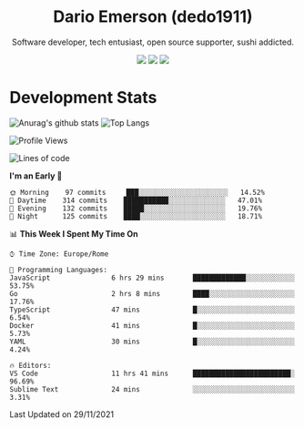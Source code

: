 <div align="center">
  
# Dario Emerson (dedo1911)
Software developer, tech entusiast, open source supporter, sushi addicted.

[![](https://img.shields.io/badge/-Linkedin-informational?style=for-the-badge&logo=linkedin&logoColor=white&color=2867B2)](http://linkedin.com/in/dedo1911)
[![](https://img.shields.io/badge/-Telegram-informational?style=for-the-badge&logo=telegram&logoColor=white&color=0088cc)](https://t.me/dedo1911)
[![](https://img.shields.io/badge/-Facebook-informational?style=for-the-badge&logo=facebook&logoColor=white&color=3b5998)](https://fb.com/dedo1911)

</div>

# Development Stats

![Anurag's github stats](https://github-readme-stats.vercel.app/api?username=dedo1911&count_private=true&show_icons=true&theme=chartreuse-dark)
![Top Langs](https://github-readme-stats.vercel.app/api/top-langs/?username=dedo1911&theme=chartreuse-dark&layout=compact)

<!--START_SECTION:waka-->
![Profile Views](http://img.shields.io/badge/Profile%20Views-1-blue)

![Lines of code](https://img.shields.io/badge/From%20Hello%20World%20I%27ve%20Written-70559%20lines%20of%20code-blue)

**I'm an Early 🐤** 

```text
🌞 Morning    97 commits     ███░░░░░░░░░░░░░░░░░░░░░░   14.52% 
🌆 Daytime    314 commits    ███████████░░░░░░░░░░░░░░   47.01% 
🌃 Evening    132 commits    █████░░░░░░░░░░░░░░░░░░░░   19.76% 
🌙 Night      125 commits    ████░░░░░░░░░░░░░░░░░░░░░   18.71%

```


📊 **This Week I Spent My Time On** 

```text
⌚︎ Time Zone: Europe/Rome

💬 Programming Languages: 
JavaScript               6 hrs 29 mins       █████████████░░░░░░░░░░░░   53.75% 
Go                       2 hrs 8 mins        ████░░░░░░░░░░░░░░░░░░░░░   17.76% 
TypeScript               47 mins             █░░░░░░░░░░░░░░░░░░░░░░░░   6.54% 
Docker                   41 mins             █░░░░░░░░░░░░░░░░░░░░░░░░   5.73% 
YAML                     30 mins             █░░░░░░░░░░░░░░░░░░░░░░░░   4.24%

🔥 Editors: 
VS Code                  11 hrs 41 mins      ████████████████████████░   96.69% 
Sublime Text             24 mins             ░░░░░░░░░░░░░░░░░░░░░░░░░   3.31%

```


 Last Updated on 29/11/2021
<!--END_SECTION:waka-->

<!--
**dedo1911/dedo1911** is a ✨ _special_ ✨ repository because its `README.md` (this file) appears on your GitHub profile.

Here are some ideas to get you started:

- 🔭 I’m currently working on ...
- 🌱 I’m currently learning ...
- 👯 I’m looking to collaborate on ...
- 🤔 I’m looking for help with ...
- 💬 Ask me about ...
- 📫 How to reach me: ...
- 😄 Pronouns: ...
- ⚡ Fun fact: ...
-->
